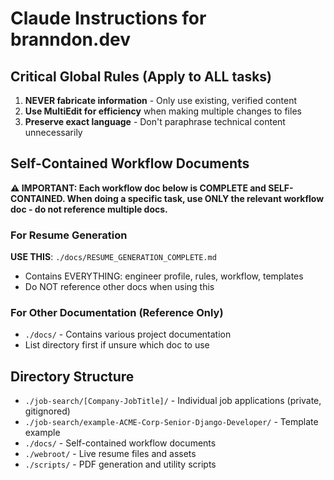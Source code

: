 # Claude Instructions for branndon.dev

## Critical Global Rules (Apply to ALL tasks)

1. **NEVER fabricate information** - Only use existing, verified content
2. **Use MultiEdit for efficiency** when making multiple changes to files
3. **Preserve exact language** - Don't paraphrase technical content unnecessarily

## Self-Contained Workflow Documents

**⚠️ IMPORTANT: Each workflow doc below is COMPLETE and SELF-CONTAINED. When doing a specific task, use ONLY the relevant workflow doc - do not reference multiple docs.**

### For Resume Generation
**USE THIS**: `./docs/RESUME_GENERATION_COMPLETE.md`
- Contains EVERYTHING: engineer profile, rules, workflow, templates
- Do NOT reference other docs when using this

### For Other Documentation (Reference Only)
- `./docs/` - Contains various project documentation
- List directory first if unsure which doc to use

## Directory Structure

- `./job-search/[Company-JobTitle]/` - Individual job applications (private, gitignored)
- `./job-search/example-ACME-Corp-Senior-Django-Developer/` - Template example
- `./docs/` - Self-contained workflow documents
- `./webroot/` - Live resume files and assets
- `./scripts/` - PDF generation and utility scripts